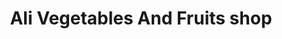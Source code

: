---
title: "Ali Vegetables And Fruits shop"
url: /karachi/ali-vegetables-and-fruits-shop/
shop: Großhandel
---